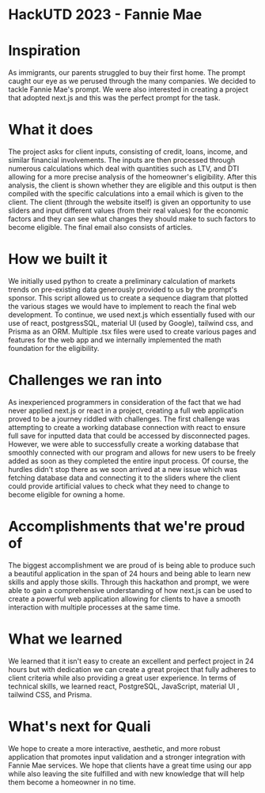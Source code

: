 # HackUTD 2023 - Fannie Mae 
# Inspiration
As immigrants, our parents struggled to buy their first home. The prompt caught our eye as we perused through the many companies. We decided to tackle Fannie Mae's prompt. We were also interested in creating a project that adopted next.js and this was the perfect prompt for the task.

# What it does
The project asks for client inputs, consisting of credit, loans, income, and similar financial involvements. The inputs are then processed through numerous calculations which deal with quantities such as LTV, and DTI allowing for a more precise analysis of the homeowner's eligibility. After this analysis, the client is shown whether they are eligible and this output is then compiled with the specific calculations into a email which is given to the client. The client (through the website itself) is given an opportunity to use sliders and input different values (from their real values) for the economic factors and they can see what changes they should make to such factors to become eligible. The final email also consists of articles.

# How we built it
We initially used python to create a preliminary calculation of markets trends on pre-existing data generously provided to us by the prompt's sponsor. This script allowed us to create a sequence diagram that plotted the various stages we would have to implement to reach the final web development. To continue, we used next.js which essentially fused with our use of react, postgressSQL, material UI (used by Google), tailwind css, and Prisma as an ORM. Multiple .tsx files were used to create various pages and features for the web app and we internally implemented the math foundation for the eligibility.

# Challenges we ran into
As inexperienced programmers in consideration of the fact that we had never applied next.js or react in a project, creating a full web application proved to be a journey riddled with challenges. The first challenge was attempting to create a working database connection with react to ensure full save for inputted data that could be accessed by disconnected pages. However, we were able to successfully create a working database that smoothly connected with our program and allows for new users to be freely added as soon as they completed the entire input process. Of course, the hurdles didn't stop there as we soon arrived at a new issue which was fetching database data and connecting it to the sliders where the client could provide artificial values to check what they need to change to become eligible for owning a home.

# Accomplishments that we're proud of
The biggest accomplishment we are proud of is being able to produce such a beautiful application in the span of 24 hours and being able to learn new skills and apply those skills. Through this hackathon and prompt, we were able to gain a comprehensive understanding of how next.js can be used to create a powerful web application allowing for clients to have a smooth interaction with multiple processes at the same time.

# What we learned
We learned that it isn't easy to create an excellent and perfect project in 24 hours but with dedication we can create a great project that fully adheres to client criteria while also providing a great user experience. In terms of technical skills, we learned react, PostgreSQL, JavaScript, material UI , tailwind CSS, and Prisma.

# What's next for Quali
We hope to create a more interactive, aesthetic, and more robust application that promotes input validation and a stronger integration with Fannie Mae services. We hope that clients have a great time using our app while also leaving the site fulfilled and with new knowledge that will help them become a homeowner in no time.

